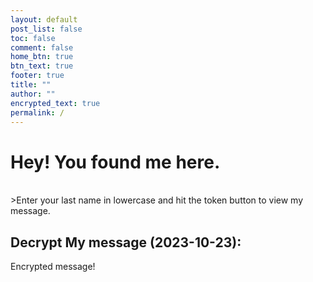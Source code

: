 ```yaml
---
layout: default
post_list: false
toc: false
comment: false
home_btn: true
btn_text: true
footer: true
title: ""
author: ""
encrypted_text: true
permalink: /
---
```


# Hey! You found me here. 

<br>
>Enter your last name in lowercase and hit the token button to view my message.

## Decrypt My message (2023-10-23):
  <p class="encrypted" id="BYRrOiBFfemYRUj0L+f3vQBhXWHYPNymEQcZDmkIPErVgLCEYk4PCXeJhZm1i78MtXobu3aGShwEcSTQ==">Encrypted message!</p>
